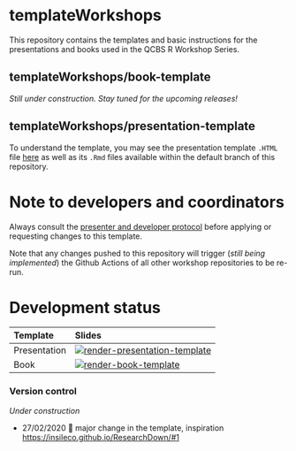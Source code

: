 # templateWorkshops

This repository contains the templates and basic instructions for the presentations and books used in the QCBS R Workshop Series.

## templateWorkshops/book-template

*Still under construction. Stay tuned for the upcoming releases!*

## templateWorkshops/presentation-template

To understand the template, you may see the presentation template `.HTML` file [here]() as well as its `.Rmd` files available within the default branch of this repository.

# Note to developers and coordinators

Always consult the [presenter and developer protocol]() before applying or requesting changes to this template. 

Note that any changes pushed to this repository will trigger (*still being implemented*) the Github Actions of all other workshop repositories to be re-run.


# Development status

Template | Slides 
:------- | :----- 
Presentation     | [![render-presentation-template](https://github.com/QCBSRworkshops/templateWorkshops/workflows/render-presentation-template/badge.svg)](https://github.com/QCBSRworkshops/templateWorkshops/actions?query=workflow%3Arender-presentation-template)
Book  | [![render-book-template](https://github.com/QCBSRworkshops/templateWorkshops/workflows/render-book-template/badge.svg)](https://github.com/QCBSRworkshops/templateWorkshops/actions?query=workflow%3Arender-book-template)

### Version control

*Under construction*

- 27/02/2020 :art: major change in the template, inspiration https://insileco.github.io/ResearchDown/#1

